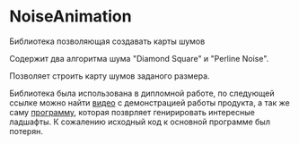 # NoiseAnimation
Библиотека позволяющая создавать карты шумов

Содержит два алгоритма шума "Diamond Square"  и "Perline Noise". 

Позволяет строить карту шумов заданого размера.

Библиотека была использована в дипломной работе, по следующей ссылке можно найти [видео](https://drive.google.com/drive/folders/1SNBosnb2nZrGSBttzHUFIPVpQF2c9W_t?usp=sharing) с демонстрацией работы продукта, а так же саму [программу](https://drive.google.com/drive/folders/1RvvBbtJtM1EizgYFD_3zSZ0IRIhjPw57?usp=sharing), которая позврляет генирировать интересные ладшафты.
К сожалению исходный код к основной программе был потерян.